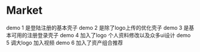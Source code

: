 # Market
demo 1 是登陆注册的基本壳子
demo 2 是除了logo上传的优化壳子
demo 3 是基本可用的注册登录壳子
demo 4 加入了logo 个人资料修改以及众多ui设计
demo 5 调大logo 加入视频
demo 6 加入了资产组合推荐

